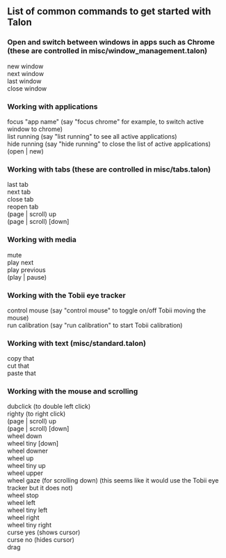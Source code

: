 ## List of common commands to get started with Talon  

### Open and switch between windows in apps such as Chrome (these are controlled in misc/window_management.talon)  

new window  
next window   
last window  
close window   

### Working with applications  
focus "app name"     (say "focus chrome" for example, to switch active window to chrome)  
list running    (say "list running" to see all active applications)  
hide running    (say "hide running" to close the list of active applications)  
(open | new)  

### Working with tabs (these are controlled in misc/tabs.talon)  
last tab  
next tab  
close tab   
reopen tab  
(page | scroll) up  
(page | scroll) [down]   

### Working with media  
mute  
play next   
play previous   
(play | pause)  

### Working with the Tobii eye tracker  
control mouse (say "control mouse" to toggle on/off Tobii moving the mouse)  
run calibration (say "run calibration" to start Tobii calibration)  

### Working with text (misc/standard.talon) 
copy that  
cut that  
paste that  

### Working with the mouse and scrolling 
dubclick (to double left click)  
righty (to right click)  
(page | scroll) up  
(page | scroll) [down]   
wheel down  
wheel tiny [down]  
wheel downer  
wheel up  
wheel tiny up   
wheel upper  
wheel gaze (for scrolling down) (this seems like it would use the Tobii eye tracker but it does not)  
wheel stop  
wheel left  
wheel tiny left   
wheel right  
wheel tiny right  
curse yes (shows cursor)  
curse no (hides cursor)  
drag  
